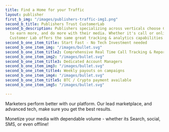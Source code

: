 ```yaml
---
title: Find a Home for your Traffic
layout: publisher
first_b_img: "/images/publishers-traffic-img1.png"
second_b_title: Publishers Trust CustomerLab
second_b_description: Publishers specializing across verticals choose Customer Lab
  to earn more, and do more with their media. Whether it's call or online traffic,
  Customer Lab offers the same great tracking & analytics capabilities.
second_b_one_item_title: Start Fast - No Tech Investment needed
second_b_one_item_img: "/images/bullet.svg"
second_b_one_item_title2: Comprehensive Real Time Call Tracking & Reporting
second_b_one_item_img2: "/images/bullet.svg"
second_b_one_item_title3: Dedicated Account Managers
second_b_one_item_img3: "/images/bullet.svg"
second_b_one_item_title4: Weekly payouts on campaigns
second_b_one_item_img4: "/images/bullet.svg"
second_b_one_item_title5: BTC / Crypto payment available
second_b_one_item_img5: "/images/bullet.svg"

---
```

Marketers perform better with our platform. Our lead marketplace, and advanced tech, make sure you get the best results.

Monetize your media with dependable volume - whether its Search, social, SMS, or even offline!